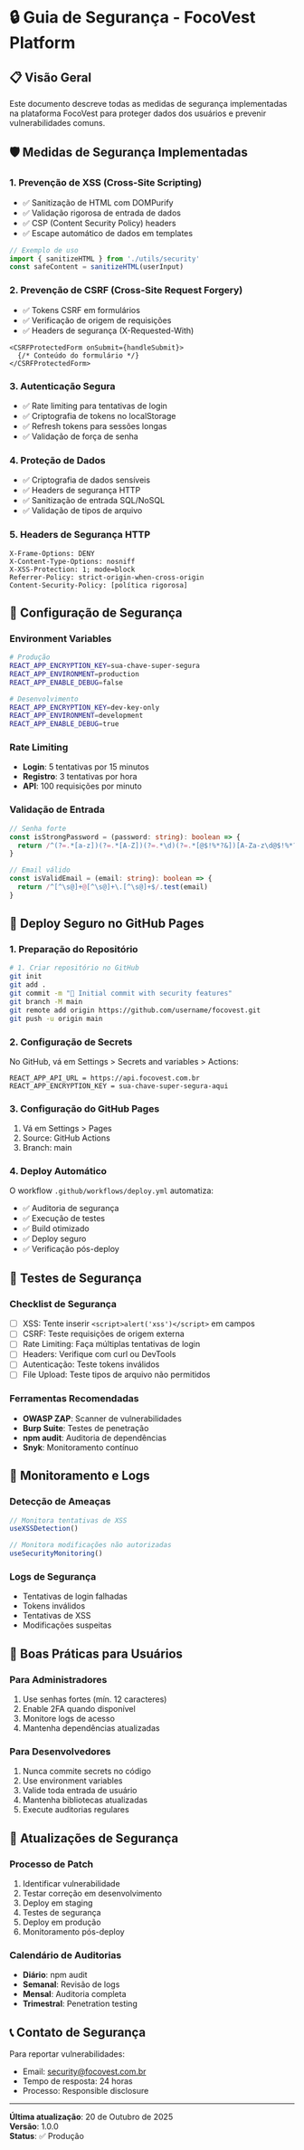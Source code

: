 # 🔒 Guia de Segurança - FocoVest Platform

## 📋 Visão Geral

Este documento descreve todas as medidas de segurança implementadas na plataforma FocoVest para proteger dados dos usuários e prevenir vulnerabilidades comuns.

## 🛡️ Medidas de Segurança Implementadas

### 1. **Prevenção de XSS (Cross-Site Scripting)**
- ✅ Sanitização de HTML com DOMPurify
- ✅ Validação rigorosa de entrada de dados
- ✅ CSP (Content Security Policy) headers
- ✅ Escape automático de dados em templates

```typescript
// Exemplo de uso
import { sanitizeHTML } from './utils/security'
const safeContent = sanitizeHTML(userInput)
```

### 2. **Prevenção de CSRF (Cross-Site Request Forgery)**
- ✅ Tokens CSRF em formulários
- ✅ Verificação de origem de requisições
- ✅ Headers de segurança (X-Requested-With)

```tsx
<CSRFProtectedForm onSubmit={handleSubmit}>
  {/* Conteúdo do formulário */}
</CSRFProtectedForm>
```

### 3. **Autenticação Segura**
- ✅ Rate limiting para tentativas de login
- ✅ Criptografia de tokens no localStorage
- ✅ Refresh tokens para sessões longas
- ✅ Validação de força de senha

### 4. **Proteção de Dados**
- ✅ Criptografia de dados sensíveis
- ✅ Headers de segurança HTTP
- ✅ Sanitização de entrada SQL/NoSQL
- ✅ Validação de tipos de arquivo

### 5. **Headers de Segurança HTTP**

```
X-Frame-Options: DENY
X-Content-Type-Options: nosniff
X-XSS-Protection: 1; mode=block
Referrer-Policy: strict-origin-when-cross-origin
Content-Security-Policy: [política rigorosa]
```

## 🔧 Configuração de Segurança

### Environment Variables
```bash
# Produção
REACT_APP_ENCRYPTION_KEY=sua-chave-super-segura
REACT_APP_ENVIRONMENT=production
REACT_APP_ENABLE_DEBUG=false

# Desenvolvimento
REACT_APP_ENCRYPTION_KEY=dev-key-only
REACT_APP_ENVIRONMENT=development
REACT_APP_ENABLE_DEBUG=true
```

### Rate Limiting
- **Login**: 5 tentativas por 15 minutos
- **Registro**: 3 tentativas por hora
- **API**: 100 requisições por minuto

### Validação de Entrada
```typescript
// Senha forte
const isStrongPassword = (password: string): boolean => {
  return /^(?=.*[a-z])(?=.*[A-Z])(?=.*\d)(?=.*[@$!%*?&])[A-Za-z\d@$!%*?&]{8,}$/.test(password)
}

// Email válido
const isValidEmail = (email: string): boolean => {
  return /^[^\s@]+@[^\s@]+\.[^\s@]+$/.test(email)
}
```

## 🚀 Deploy Seguro no GitHub Pages

### 1. **Preparação do Repositório**

```bash
# 1. Criar repositório no GitHub
git init
git add .
git commit -m "🎉 Initial commit with security features"
git branch -M main
git remote add origin https://github.com/username/focovest.git
git push -u origin main
```

### 2. **Configuração de Secrets**

No GitHub, vá em Settings > Secrets and variables > Actions:

```
REACT_APP_API_URL = https://api.focovest.com.br
REACT_APP_ENCRYPTION_KEY = sua-chave-super-segura-aqui
```

### 3. **Configuração do GitHub Pages**

1. Vá em Settings > Pages
2. Source: GitHub Actions
3. Branch: main

### 4. **Deploy Automático**

O workflow `.github/workflows/deploy.yml` automatiza:
- ✅ Auditoria de segurança
- ✅ Execução de testes
- ✅ Build otimizado
- ✅ Deploy seguro
- ✅ Verificação pós-deploy

## 🧪 Testes de Segurança

### Checklist de Segurança
- [ ] XSS: Tente inserir `<script>alert('xss')</script>` em campos
- [ ] CSRF: Teste requisições de origem externa
- [ ] Rate Limiting: Faça múltiplas tentativas de login
- [ ] Headers: Verifique com curl ou DevTools
- [ ] Autenticação: Teste tokens inválidos
- [ ] File Upload: Teste tipos de arquivo não permitidos

### Ferramentas Recomendadas
- **OWASP ZAP**: Scanner de vulnerabilidades
- **Burp Suite**: Testes de penetração
- **npm audit**: Auditoria de dependências
- **Snyk**: Monitoramento contínuo

## 🚨 Monitoramento e Logs

### Detecção de Ameaças
```typescript
// Monitora tentativas de XSS
useXSSDetection()

// Monitora modificações não autorizadas
useSecurityMonitoring()
```

### Logs de Segurança
- Tentativas de login falhadas
- Tokens inválidos
- Tentativas de XSS
- Modificações suspeitas

## 📱 Boas Práticas para Usuários

### Para Administradores
1. Use senhas fortes (mín. 12 caracteres)
2. Enable 2FA quando disponível
3. Monitore logs de acesso
4. Mantenha dependências atualizadas

### Para Desenvolvedores
1. Nunca commite secrets no código
2. Use environment variables
3. Valide toda entrada de usuário
4. Mantenha bibliotecas atualizadas
5. Execute auditorias regulares

## 🔄 Atualizações de Segurança

### Processo de Patch
1. Identificar vulnerabilidade
2. Testar correção em desenvolvimento
3. Deploy em staging
4. Testes de segurança
5. Deploy em produção
6. Monitoramento pós-deploy

### Calendário de Auditorias
- **Diário**: npm audit
- **Semanal**: Revisão de logs
- **Mensal**: Auditoria completa
- **Trimestral**: Penetration testing

## 📞 Contato de Segurança

Para reportar vulnerabilidades:
- Email: security@focovest.com.br
- Tempo de resposta: 24 horas
- Processo: Responsible disclosure

---

**Última atualização**: 20 de Outubro de 2025  
**Versão**: 1.0.0  
**Status**: ✅ Produção